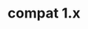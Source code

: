 ---
title: compat 1.x
menu: 
  sidebar:
    name: compat 1.x
    identifier: tf-compat
    parent: tf
    weight: 10
---
